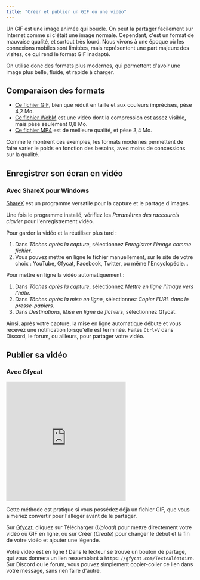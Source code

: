 ```yaml
---
title: "Créer et publier un GIF ou une vidéo"
---
```


Un GIF est une image animée qui boucle. On peut la partager facilement sur Internet comme si c'était une image normale. Cependant, c'est un format de mauvaise qualité, et surtout très lourd. Nous vivons à une époque où les connexions mobiles sont limitées, mais représentent une part majeure des visites, ce qui rend le format GIF inadapté.

On utilise donc des formats plus modernes, qui permettent d'avoir une image plus belle, fluide, et rapide à charger.

## Comparaison des formats

- [Ce fichier GIF](https://thumbs.gfycat.com/ExcitableInsignificantHog-size_restricted.gif), bien que réduit en taille et aux couleurs imprécises, pèse 4,2 Mo.
- [Ce fichier WebM](https://giant.gfycat.com/ExcitableInsignificantHog.webm) est une vidéo dont la compression est assez visible, mais pèse seulement 0,8 Mo.
- [Ce fichier MP4](https://giant.gfycat.com/ExcitableInsignificantHog.mp4) est de meilleure qualité, et pèse 3,4 Mo.

Comme le montrent ces exemples, les formats modernes permettent de faire varier le poids en fonction des besoins, avec moins de concessions sur la qualité.

## Enregistrer son écran en vidéo

### Avec ShareX pour Windows

[ShareX](https://getsharex.com/) est un programme versatile pour la capture et le partage d'images.

Une fois le programme installé, vérifiez les *Paramètres des raccourcis clavier* pour l'enregistrement vidéo.

Pour garder la vidéo et la réutiliser plus tard :

1. Dans *Tâches après la capture*, sélectionnez *Enregistrer l'image comme fichier*.
2. Vous pouvez mettre en ligne le fichier manuellement, sur le site de votre choix : YouTube, Gfycat, Facebook, Twitter, ou même l'Encyclopédie...

Pour mettre en ligne la vidéo automatiquement :

1. Dans *Tâches après la capture*, sélectionnez *Mettre en ligne l'image vers l'hôte*.
2. Dans *Tâches après la mise en ligne*, sélectionnez *Copier l'URL dans le presse-papiers*.
3. Dans *Destinations*, *Mise en ligne de fichiers*, sélectionnez Gfycat.

Ainsi, après votre capture, la mise en ligne automatique débute et vous recevez une notification lorsqu'elle est terminée. Faites `Ctrl+V` dans Discord, le forum, ou ailleurs, pour partager votre vidéo.

## Publier sa vidéo

### Avec Gfycat

<iframe class='align-right' src='https://gfycat.com/ifr/ColdRawGroundhog' frameborder='0' scrolling='no' allowfullscreen width='320' height='320'></iframe>

Cette méthode est pratique si vous possédez déjà un fichier GIF, que vous aimeriez convertir pour l'alléger avant de le partager.

Sur [Gfycat](https://gfycat.com), cliquez sur Télécharger (*Upload*) pour mettre directement votre vidéo ou GIF en ligne, ou sur Créer (*Create*) pour changer le début et la fin de votre vidéo et ajouter une légende.

Votre vidéo est en ligne ! Dans le lecteur se trouve un bouton de partage, qui vous donnera un lien ressemblant à `https://gfycat.com/TexteAléatoire`. Sur Discord ou le forum, vous pouvez simplement copier-coller ce lien dans votre message, sans rien faire d'autre.
